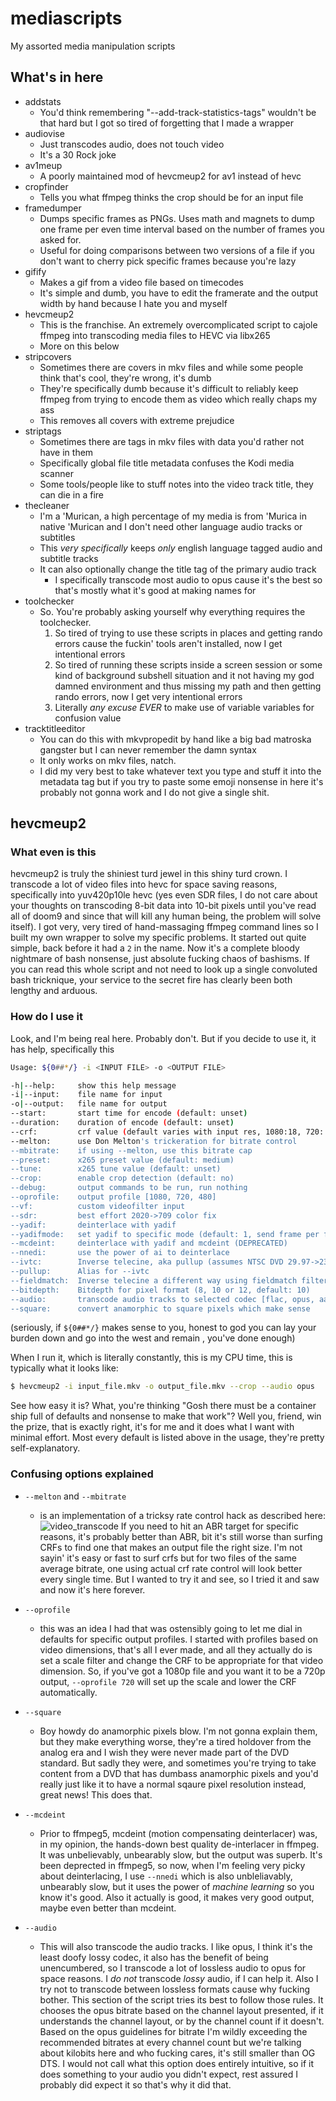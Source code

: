 # mediascripts
My assorted media manipulation scripts

## What's in here

  - addstats
    - You'd think remembering "--add-track-statistics-tags" wouldn't be that hard but I got so tired of forgetting that I made a wrapper
  - audiovise
    - Just transcodes audio, does not touch video
    - It's a 30 Rock joke
  - av1meup
    - A poorly maintained mod of hevcmeup2 for av1 instead of hevc
  - cropfinder
    - Tells you what ffmpeg thinks the crop should be for an input file
  - framedumper
    - Dumps specific frames as PNGs. Uses math and magnets to dump one frame per even time interval based on the number of frames you asked for.
    - Useful for doing comparisons between two versions of a file if you don't want to cherry pick specific frames because you're lazy
  - gifify
    - Makes a gif from a video file based on timecodes
    - It's simple and dumb, you have to edit the framerate and the output width by hand because I hate you and myself
  - hevcmeup2
    - This is the franchise. An extremely overcomplicated script to cajole ffmpeg into transcoding media files to HEVC via libx265
    - More on this below
  - stripcovers
    - Sometimes there are covers in mkv files and while some people think that's cool, they're wrong, it's dumb
    - They're specifically dumb because it's difficult to reliably keep ffmpeg from trying to encode them as video which really chaps my ass
    - This removes all covers with extreme prejudice
  - striptags
    - Sometimes there are tags in mkv files with data you'd rather not have in them
    - Specifically global file title metadata confuses the Kodi media scanner
    - Some tools/people like to stuff notes into the video track title, they can die in a fire
  - thecleaner
    - I'm a 'Murican, a high percentage of my media is from 'Murica in native 'Murican and I don't need other language audio tracks or subtitles
    - This _very specifically_ keeps _only_ english language tagged audio and subtitle tracks
    - It can also optionally change the title tag of the primary audio track
      - I specifically transcode most audio to opus cause it's the best so that's mostly what it's good at making names for
  - toolchecker
    - So. You're probably asking yourself why everything requires the toolchecker.
      1. So tired of trying to use these scripts in places and getting rando errors cause the fuckin' tools aren't installed, now I get intentional errors
      2. So tired of running these scripts inside a screen session or some kind of background subshell situation and it not having my god damned environment and thus missing my path and then getting rando errors, now I get very intentional errors
      3. Literally _any excuse_ *EVER* to make use of variable variables for confusion value
  - tracktitleeditor
    - You can do this with mkvpropedit by hand like a big bad matroska gangster but I can never remember the damn syntax
    - It only works on mkv files, natch.
    - I did my very best to take whatever text you type and stuff it into the metadata tag but if you try to paste some emoji nonsense in here it's probably not gonna work and I do not give a single shit.


## hevcmeup2
### What even is this
hevcmeup2 is truly the shiniest turd jewel in this shiny turd crown. I transcode a lot of video files into hevc for space saving reasons, specifically into yuv420p10le hevc (yes even SDR files, I do not care about your thoughts on transcoding 8-bit data into 10-bit pixels until you've read all of doom9 and since that will kill any human being, the problem will solve itself). I got very, very tired of hand-massaging ffmpeg command lines so I built my own wrapper to solve my specific problems. It started out quite simple, back before it had a `2` in the name. Now it's a complete bloody nightmare of bash nonsense, just absolute fucking chaos of bashisms. If you can read this whole script and not need to look up a single convoluted bash tricknique, your service to the secret fire has clearly been both lengthy and arduous.
### How do I use it
Look, and I'm being real here. Probably don't. But if you decide to use it, it has help, specifically this
```bash
Usage: ${0##*/} -i <INPUT FILE> -o <OUTPUT FILE>

-h|--help:     show this help message
-i|--input:    file name for input
-o|--output:   file name for output
--start:       start time for encode (default: unset)
--duration:    duration of encode (default: unset)
--crf:         crf value (default varies with input res, 1080:18, 720: 22, 480: 26)
--melton:      use Don Melton's trickeration for bitrate control
--mbitrate:    if using --melton, use this bitrate cap
--preset:      x265 preset value (default: medium)
--tune:        x265 tune value (default: unset)
--crop:        enable crop detection (default: no)
--debug:       output commands to be run, run nothing
--oprofile:    output profile [1080, 720, 480]
--vf:          custom videofilter input
--sdr:         best effort 2020->709 color fix
--yadif:       deinterlace with yadif
--yadifmode:   set yadif to specific mode (default: 1, send frame per field)
--mcdeint:     deinterlace with yadif and mcdeint (DEPRECATED)
--nnedi:       use the power of ai to deinterlace
--ivtc:        Inverse telecine, aka pullup (assumes NTSC DVD 29.97->23.976)
--pullup:      Alias for --ivtc
--fieldmatch:  Inverse telecine a different way using fieldmatch filter
--bitdepth:    Bitdepth for pixel format (8, 10 or 12, default: 10)
--audio:       transcode audio tracks to selected codec [flac, opus, aac]
--square:      convert anamorphic to square pixels which make sense
```

(seriously, if `${0##*/}` makes sense to you, honest to god you can lay your burden down and go into the west and remain <your name here>, you've done enough)

When I run it, which is literally constantly, this is my CPU time, this is typically what it looks like:
```bash
$ hevcmeup2 -i input_file.mkv -o output_file.mkv --crop --audio opus
```
See how easy it is? What, you're thinking "Gosh there must be a container ship full of defaults and nonsense to make that work"? Well you, friend, win the prize, that is exactly right, it's for me and it does what I want with minimal effort. Most every default is listed above in the usage, they're pretty self-explanatory.

### Confusing options explained
  - `--melton` and `--mbitrate`
    - is an implementation of a tricksy rate control hack as described here: ![video_transcode](https://github.com/donmelton/video_transcoding#how-my-simple-and-special-ratecontrol-systems-work) If you need to hit an ABR target for specific reasons, it's probably better than ABR, bit it's still worse than surfing CRFs to find one that makes an output file the right size. I'm not sayin' it's easy or fast to surf crfs but for two files of the same average bitrate, one using actual crf rate control will look better every single time. But I wanted to try it and see, so I tried it and saw and now it's here forever.

  - `--oprofile`
    - this was an idea I had that was ostensibly going to let me dial in defaults for specific output profiles. I started with profiles based on video dimensions, that's all I ever made, and all they actually do is set a scale filter and change the CRF to be appropriate for that video dimension. So, if you've got a 1080p file and you want it to be a 720p output, `--oprofile 720` will set up the scale and lower the CRF automatically.
  - `--square`
    - Boy howdy do anamorphic pixels blow. I'm not gonna explain them, but they make everything worse, they're a tired holdover from the analog era and I wish they were never made part of the DVD standard. But sadly they were, and sometimes you're trying to take content from a DVD that has dumbass anamorphic pixels and you'd really just like it to have a normal sqaure pixel resolution instead, great news! This does that.
  - `--mcdeint`
    - Prior to ffmpeg5, mcdeint (motion compensating deinterlacer) was, in my opinion, the hands-down best quality de-interlacer in ffmpeg. It was unbelievably, unbearably slow, but the output was superb. It's been deprected in ffmpeg5, so now, when I'm feeling very picky about deinterlacing, I use `--nnedi` which is also unbleliavably, unbearably slow, but it uses the power of _machine learning_ so you know it's good. Also it actually is good, it makes very good output, maybe even better than mcdeint.
  - `--audio`
    - This will also transcode the audio tracks. I like opus, I think it's the least doofy lossy codec, it also has the benefit of being unencumbered, so I transcode a lot of lossless audio to opus for space reasons. I _do not_ transcode _lossy_ audio, if I can help it. Also I try not to transcode between lossless formats cause why fucking bother. This section of the script tries its best to follow those rules. It chooses the opus bitrate based on the channel layout presented, if it understands the channel layout, or by the channel count if it doesn't. Based on the opus guidelines for bitrate I'm wildly exceeding the recommended bitrates at every channel count but we're talking about kilobits here and who fucking cares, it's still smaller than OG DTS. I would not call what this option does entirely intuitive, so if it does something to your audio you didn't expect, rest assured I probably did expect it so that's why it did that.
